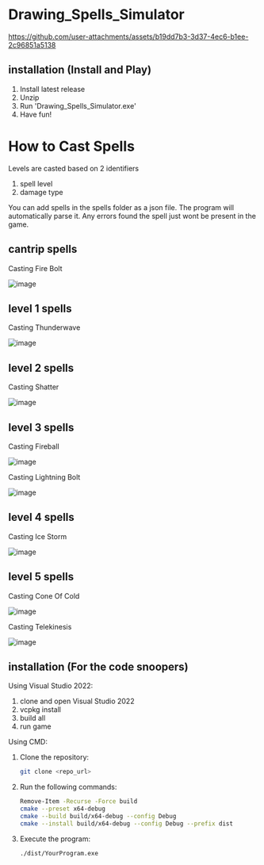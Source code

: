 # Drawing_Spells_Simulator
https://github.com/user-attachments/assets/b19dd7b3-3d37-4ec6-b1ee-2c96851a5138


## installation (Install and Play)
1. Install latest release
2. Unzip
3. Run 'Drawing_Spells_Simulator.exe'
4. Have fun!

# How to Cast Spells
Levels are casted based on 2 identifiers
1. spell level
2. damage type

You can add spells in the spells folder as a json file. The program will automatically parse it. Any errors found the spell just wont be present in the game. 

## cantrip spells
Casting Fire Bolt

![image](https://github.com/user-attachments/assets/fa2bcac4-5df1-4984-9ea5-c25e46847a53)


## level 1 spells
Casting Thunderwave

![image](https://github.com/user-attachments/assets/13e211f0-b478-4890-b13d-ae8123d4d3b5)

## level 2 spells
Casting Shatter

![image](https://github.com/user-attachments/assets/1186ab06-88d2-49e1-a1ff-a0afd0f71158)


## level 3 spells
Casting Fireball

![image](https://github.com/user-attachments/assets/4bc89525-b405-4ac5-975c-981d120a6013)

Casting Lightning Bolt

![image](https://github.com/user-attachments/assets/62d40643-2c31-4316-b0ec-189c6e2c1158)


## level 4 spells
Casting Ice Storm

![image](https://github.com/user-attachments/assets/0aca2967-26e3-415c-bdaa-d1cc8f640ad9)


## level 5 spells
Casting Cone Of Cold

![image](https://github.com/user-attachments/assets/21043519-4749-46ce-bcf7-9462bcf00f23)

Casting Telekinesis 

![image](https://github.com/user-attachments/assets/87c0a7c8-be78-4d1e-958b-a1f01827f829)

## installation (For the code snoopers)
Using Visual Studio 2022:
1. clone and open Visual Studio 2022
2. vcpkg install
3. build all
4. run game

Using CMD:
1. Clone the repository:
   ```sh
   git clone <repo_url>
   ```

2. Run the following commands:
   ```sh
   Remove-Item -Recurse -Force build
   cmake --preset x64-debug
   cmake --build build/x64-debug --config Debug
   cmake --install build/x64-debug --config Debug --prefix dist
   ```

3. Execute the program:
   ```sh
   ./dist/YourProgram.exe
   ```
